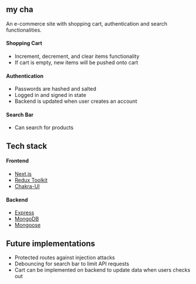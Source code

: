 ## my cha

An e-commerce site with shopping cart, authentication and search functionalities. 

#### Shopping Cart 
- Increment, decrement, and clear items functionality
- If cart is empty, new items will be pushed onto cart

#### Authentication
- Passwords are hashed and salted
- Logged in and signed in state
- Backend is updated when user creates an account

#### Search Bar
- Can search for products

## Tech stack

#### Frontend

- [Next.js](https://nextjs.org/)
- [Redux Toolkit](https://redux-toolkit.js.org/)
- [Chakra-UI](https://chakra-ui.com/)

#### Backend

- [Express](https://firebase.google.com/)
- [MongoDB](https://www.mongodb.com/)
- [Mongoose](https://mongoosejs.com/docs/)

## Future implementations
- Protected routes against injection attacks
- Debouncing for search bar to limit API requests
- Cart can be implemented on backend to update data when users checks out 
